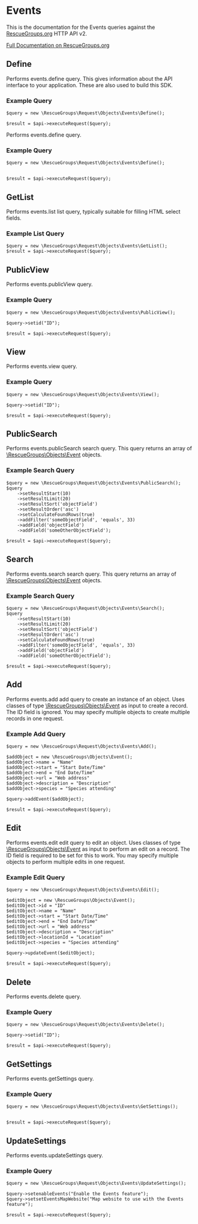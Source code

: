 # Events

This is the documentation for the Events queries against the [RescueGroups.org](https://www.rescuegroups.org/) HTTP API v2.

[Full Documentation on RescueGroups.org](https://userguide.rescuegroups.org/display/APIDG/Object+definitions#Objectdefinitions-events)

## Define
Performs events.define query. This gives information about the API interface to your application. These are also used to build this SDK.

### Example Query

    $query = new \RescueGroups\Request\Objects\Events\Define();

    $result = $api->executeRequest($query);
Performs events.define query.

### Example Query

    $query = new \RescueGroups\Request\Objects\Events\Define();


    $result = $api->executeRequest($query);

## GetList
Performs events.list list query, typically suitable for filling HTML select fields.

### Example List Query

    $query = new \RescueGroups\Request\Objects\Events\GetList();
    $result = $api->executeRequest($query);
## PublicView
Performs events.publicView query.

### Example Query

    $query = new \RescueGroups\Request\Objects\Events\PublicView();

    $query->setid("ID");

    $result = $api->executeRequest($query);

## View
Performs events.view query.

### Example Query

    $query = new \RescueGroups\Request\Objects\Events\View();

    $query->setid("ID");

    $result = $api->executeRequest($query);

## PublicSearch
Performs events.publicSearch search query. This query returns an array of [\RescueGroups\Objects\Event](../../../src/Objects/Event.php) objects.

### Example Search Query

    $query = new \RescueGroups\Request\Objects\Events\PublicSearch();
    $query
        ->setResultStart(10)
        ->setResultLimit(20)
        ->setResultSort('objectField')
        ->setResultOrder('asc')
        ->setCalculateFoundRows(true)
        ->addFilter('someObjectField', 'equals', 33)
        ->addField('objectField')
        ->addField('someOtherObjectField');

    $result = $api->executeRequest($query);
## Search
Performs events.search search query. This query returns an array of [\RescueGroups\Objects\Event](../../../src/Objects/Event.php) objects.

### Example Search Query

    $query = new \RescueGroups\Request\Objects\Events\Search();
    $query
        ->setResultStart(10)
        ->setResultLimit(20)
        ->setResultSort('objectField')
        ->setResultOrder('asc')
        ->setCalculateFoundRows(true)
        ->addFilter('someObjectField', 'equals', 33)
        ->addField('objectField')
        ->addField('someOtherObjectField');

    $result = $api->executeRequest($query);
## Add
Performs events.add add query to create an instance of an object. Uses classes of type [\RescueGroups\Objects\Event](../../../src/Objects/Event.php) as input to create a record. The ID field is ignored. You may specify multiple objects to create multiple records in one request.

### Example Add Query

    $query = new \RescueGroups\Request\Objects\Events\Add();

    $addObject = new \RescueGroups\Objects\Event();
    $addObject->name = "Name"
    $addObject->start = "Start Date/Time"
    $addObject->end = "End Date/Time"
    $addObject->url = "Web address"
    $addObject->description = "Description"
    $addObject->species = "Species attending"

    $query->addEvent($addObject);

    $result = $api->executeRequest($query);
## Edit
Performs events.edit edit query to edit an object. Uses classes of type [\RescueGroups\Objects\Event](../../../src/Objects/Event.php) as input to perform an edit on a record. The ID field is required to be set for this to work. You may specify multiple objects to perform multiple edits in one request.

### Example Edit Query

    $query = new \RescueGroups\Request\Objects\Events\Edit();

    $editObject = new \RescueGroups\Objects\Event();
    $editObject->id = "ID"
    $editObject->name = "Name"
    $editObject->start = "Start Date/Time"
    $editObject->end = "End Date/Time"
    $editObject->url = "Web address"
    $editObject->description = "Description"
    $editObject->locationId = "Location"
    $editObject->species = "Species attending"

    $query->updateEvent($editObject);

    $result = $api->executeRequest($query);
## Delete
Performs events.delete query.

### Example Query

    $query = new \RescueGroups\Request\Objects\Events\Delete();

    $query->setid("ID");

    $result = $api->executeRequest($query);

## GetSettings
Performs events.getSettings query.

### Example Query

    $query = new \RescueGroups\Request\Objects\Events\GetSettings();


    $result = $api->executeRequest($query);

## UpdateSettings
Performs events.updateSettings query.

### Example Query

    $query = new \RescueGroups\Request\Objects\Events\UpdateSettings();

    $query->setenableEvents("Enable the Events feature");
    $query->setsetEventsMapWebsite("Map website to use with the Events feature");

    $result = $api->executeRequest($query);

